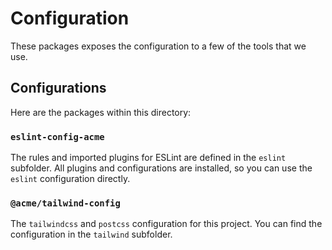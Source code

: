 # Configuration

These packages exposes the configuration to a few of the tools that we use.

## Configurations

Here are the packages within this directory:

### `eslint-config-acme`

The rules and imported plugins for ESLint are defined in the `eslint` subfolder. All plugins and configurations are installed, so you can use the `eslint` configuration directly.

### `@acme/tailwind-config`

The `tailwindcss` and `postcss` configuration for this project. You can find the configuration in the `tailwind` subfolder.
